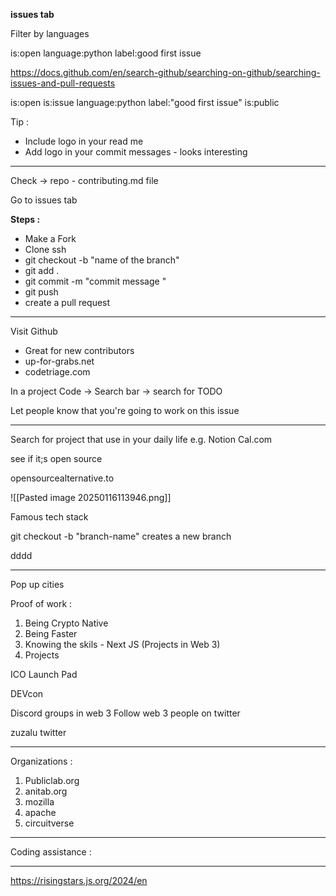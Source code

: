 **issues tab** 

Filter by languages

is:open language:python label:good first issue 

https://docs.github.com/en/search-github/searching-on-github/searching-issues-and-pull-requests

is:open is:issue language:python label:"good first issue" is:public 

Tip : 
- Include logo in your read me
- Add logo in your commit messages - looks interesting
---

Check ->  repo - contributing.md file

Go to issues tab

**Steps :**
- Make a Fork 
- Clone ssh
- git checkout -b "name of the branch"
- git add .
- git commit -m "commit message "
- git push
- create a pull request
---
Visit Github 
- Great for new contributors
- up-for-grabs.net
- codetriage.com

In a project Code -> Search bar ->  search for TODO 

Let people know that you're going to work on this issue

-----

Search for project that use in your daily life
e.g. Notion 
Cal.com

see if it;s open source 

opensourcealternative.to

![[Pasted image 20250116113946.png]]

Famous tech stack 

git checkout -b "branch-name"
creates a new branch

dddd

---

Pop up cities 

Proof of work :
1. Being Crypto Native 
2. Being Faster 
3. Knowing the skils - Next JS (Projects in Web 3)
4. Projects 

ICO Launch Pad

DEVcon

Discord groups in web 3
Follow web 3 people on twitter

zuzalu twitter 

---
Organizations :
1. Publiclab.org
2. anitab.org
3. mozilla
4.  apache
5. circuitverse

----
Coding assistance :

---
https://risingstars.js.org/2024/en